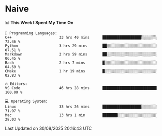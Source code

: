 # Naive
<!-- ## 日拱一卒，功不唐捐 -->
<!-- [![GitHub Streak](https://streak-stats.demolab.com/?user=XiaoXKKK)](https://git.io/streak-stats) -->
<!--START_SECTION:waka-->
📊 **This Week I Spent My Time On** 

```text
💬 Programming Languages: 
C++                      33 hrs 40 mins      ██████████████████░░░░░░░   72.46 % 
Python                   3 hrs 29 mins       ██░░░░░░░░░░░░░░░░░░░░░░░   07.51 % 
Markdown                 2 hrs 59 mins       ██░░░░░░░░░░░░░░░░░░░░░░░   06.45 % 
Bash                     2 hrs 7 mins        █░░░░░░░░░░░░░░░░░░░░░░░░   04.59 % 
CMake                    1 hr 19 mins        █░░░░░░░░░░░░░░░░░░░░░░░░   02.83 % 

🔥 Editors: 
VS Code                  46 hrs 28 mins      █████████████████████████   100.00 % 

💻 Operating System: 
Linux                    33 hrs 26 mins      ██████████████████░░░░░░░   71.97 % 
Mac                      13 hrs 1 min        ███████░░░░░░░░░░░░░░░░░░   28.03 % 
```


 Last Updated on 30/08/2025 20:16:43 UTC
<!--END_SECTION:waka-->
